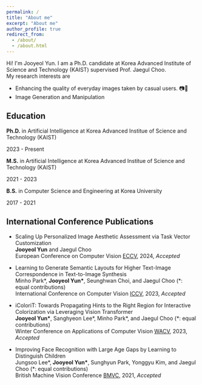 ```yaml
---
permalink: /
title: "About me"
excerpt: "About me"
author_profile: true
redirect_from: 
  - /about/
  - /about.html
---
```


Hi! I'm Jooyeol Yun. I am a Ph.D. candidate at <a href="http://gsai.kaist.ac.kr/" style="text-decoration:none" class="text-primary">Korea Advanced Institute of Science and Technology (KAIST)</a> supervised Prof. <a href="https://sites.google.com/site/jaegulchoo/" style="text-decoration:none" class="text-primary">Jaegul Choo</a>. <br>
My research interests are

* Enhancing the quality of everyday images taken by casual users. 📷🎨
* Image Generation and Manipulation

Education
-----

__Ph.D.__ in Artificial Intelligence at Korea Advanced Institue of Science and Technology (KAIST)

2023 - Present

__M.S.__ in Artificial Intelligence at Korea Advanced Institue of Science and Technology (KAIST)

2021 - 2023

__B.S.__ in Computer Science and Engineering at Korea University

2017 - 2021




International Conference Publications
----
* Scaling Up Personalized Image Aesthetic Assessment via Task Vector Customization <br>
   __Jooyeol Yun__ and Jaegul Choo <br>
  European Conference on Computer Vision [ECCV](https://eccv2024.ecva.net/), 2024, *Accepted*

* Learning to Generate Semantic Layouts for Higher Text-Image Correspondence in Text-to-Image Synthesis <br>
  Minho Park\*, __Jooyeol Yun\*__, Seunghwan Choi, and Jaegul Choo (\*: equal contributions) <br>
  International Conference on Computer Vision [ICCV](https://iccv2023.thecvf.com/), 2023, *Accepted*

* iColoriT: Towards Propagating Hints to the Right Region for Interactive Colorization via Leveraging Vision Transformer <br>
  __Jooyeol Yun\*__, Sanghyeon Lee\*, Minho Park\*, and Jaegul Choo (\*: equal contributions) <br>
  Winter Conference on Applications of Computer Vision [WACV](https://wacv2023.thecvf.com/), 2023, *Accepted*


* Improving Face Recognition with Large Age Gaps by Learning to Distinguish Children <br>
  Jungsoo Lee\*, __Jooyeol Yun\*__, Sunghyun Park, Yonggyu Kim, and Jaegul Choo (\*: equal contributions) <br>
  British Machine Vision Conference [BMVC](https://www.bmvc2021-virtualconference.com/), 2021, *Accepted*

